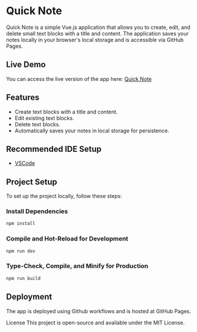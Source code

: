 # Quick Note

Quick Note is a simple Vue.js application that allows you to create, edit, and delete small text blocks with a title and content. The application saves your notes locally in your browser's local storage and is accessible via GitHub Pages.

## Live Demo

You can access the live version of the app here: [Quick Note](https://yliborio.github.io/quick-note/)

## Features

- Create text blocks with a title and content.
- Edit existing text blocks.
- Delete text blocks.
- Automatically saves your notes in local storage for persistence.

## Recommended IDE Setup

- [VSCode](https://code.visualstudio.com/)

## Project Setup

To set up the project locally, follow these steps:

### Install Dependencies

```sh
npm install
```

### Compile and Hot-Reload for Development

```sh
npm run dev
```

### Type-Check, Compile, and Minify for Production

```sh
npm run build
```

## Deployment

The app is deployed using Github workflows and is hosted at GitHub Pages.

License
This project is open-source and available under the MIT License.
